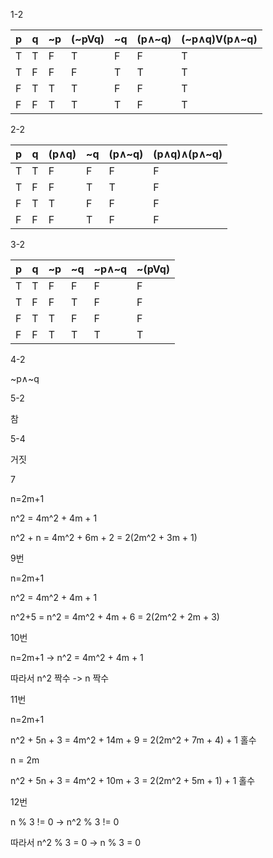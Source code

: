 1-2

| p    | q    | ~p   | (~pVq) | ~q   | (p∧~q) | (~p∧q)V(p∧~q) |
| ---- | ---- | ---- | ------ | ---- | ------ | ------------- |
| T    | T    | F    | T      | F    | F      | T             |
| T    | F    | F    | F      | T    | T      | T             |
| F    | T    | T    | T      | F    | F      | T             |
| F    | F    | T    | T      | T    | F      | T             |

2-2

| p    | q    | (p∧q) | ~q   | (p∧~q) | (p∧q)∧(p∧~q) |
| ---- | ---- | ----- | ---- | ------ | ------------ |
| T    | T    | F     | F    | F      | F            |
| T    | F    | F     | T    | T      | F            |
| F    | T    | T     | F    | F      | F            |
| F    | F    | F     | T    | F      | F            |

3-2

| p    | q    | ~p   | ~q   | ~p∧~q | ~(pVq) |
| ---- | ---- | ---- | ---- | ----- | ------ |
| T    | T    | F    | F    | F     | F      |
| T    | F    | F    | T    | F     | F      |
| F    | T    | T    | F    | F     | F      |
| F    | F    | T    | T    | T     | T      |

4-2

~p∧~q

5-2

참

5-4

거짓

7

n=2m+1

n^2 = 4m^2 + 4m + 1

n^2 + n = 4m^2 + 6m + 2 = 2(2m^2 + 3m + 1)

9번

n=2m+1

n^2 = 4m^2 + 4m + 1

n^2+5 = n^2 = 4m^2 + 4m + 6 = 2(2m^2 + 2m + 3)

10번

n=2m+1 -> n^2 = 4m^2 + 4m + 1

따라서 n^2 짝수 -> n 짝수

11번

n=2m+1 

n^2 + 5n + 3 =  4m^2 + 14m + 9 = 2(2m^2 + 7m + 4) + 1 홀수

n = 2m

n^2 + 5n + 3 = 4m^2 + 10m + 3 = 2(2m^2 + 5m + 1) + 1 홀수

12번

n % 3 != 0 -> n^2 % 3 != 0

따라서 n^2 % 3 = 0 -> n % 3 = 0